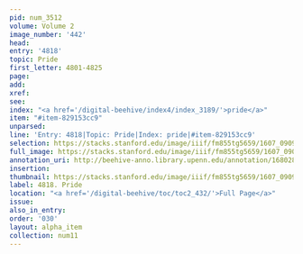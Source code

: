 ```yaml
---
pid: num_3512
volume: Volume 2
image_number: '442'
head:
entry: '4818'
topic: Pride
first_letter: 4801-4825
page:
add:
xref:
see:
index: "<a href='/digital-beehive/index4/index_3189/'>pride</a>"
item: "#item-829153cc9"
unparsed:
line: 'Entry: 4818|Topic: Pride|Index: pride|#item-829153cc9'
selection: https://stacks.stanford.edu/image/iiif/fm855tg5659/1607_0909/696,1951,2737,278/full/0/default.jpg
full_image: https://stacks.stanford.edu/image/iiif/fm855tg5659/1607_0909/full/full/0/default.jpg
annotation_uri: http://beehive-anno.library.upenn.edu/annotation/1680285103724
insertion:
thumbnail: https://stacks.stanford.edu/image/iiif/fm855tg5659/1607_0909/696,1951,600,180/250,/0/default.jpg
label: 4818. Pride
location: "<a href='/digital-beehive/toc/toc2_432/'>Full Page</a>"
issue:
also_in_entry:
order: '030'
layout: alpha_item
collection: num11
---
```

